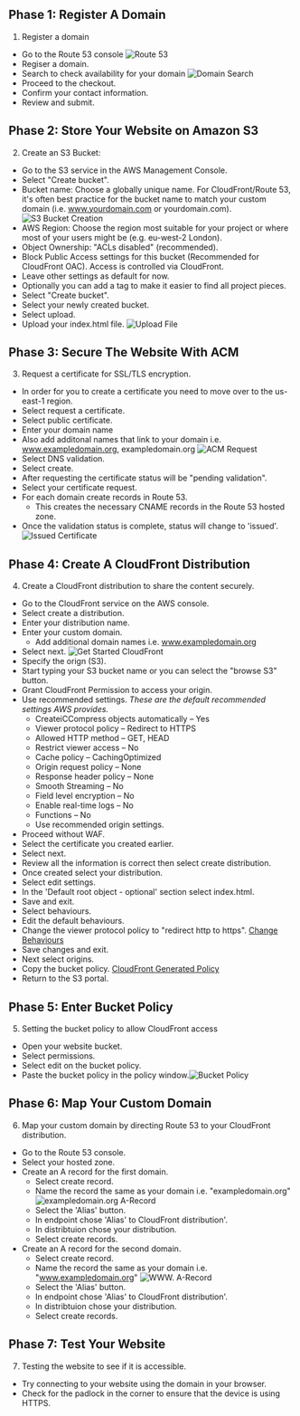 ## Phase 1: Register A Domain
1. Register a domain
  - Go to the Route 53 console ![Route 53](screenshots/visual-guides/1.route53-homepage.png "Route 53 Homepage")
  - Regiser a domain.
  - Search to check availability for your domain ![Domain Search](screenshots/visual-guides/1.register-domain.png "Registering A Domain")
  - Proceed to the checkout.
  - Confirm your contact information.
  - Review and submit. 

## Phase 2: Store Your Website on Amazon S3
2. Create an S3 Bucket: 		
  - Go to the S3 service in the AWS Management Console.
  - Select "Create bucket". 
  - Bucket name: Choose a globally unique name. For CloudFront/Route 53, it's often best practice for the bucket name to match your custom domain (i.e. www.yourdomain.com or yourdomain.com). ![S3 Bucket Creation](screenshots/visual-guides/2.create-bucket.png "Creating A Bucket")
  - AWS Region: Choose the region most suitable for your project or where most of your users might be (e.g. eu-west-2 London).
  - Object Ownership: "ACLs disabled" (recommended).
  - Block Public Access settings for this bucket (Recommended for CloudFront OAC). Access is controlled via CloudFront.
  - Leave other settings as default for now.
  - Optionally you can add a tag to make it easier to find all project pieces.
  - Select "Create bucket".
  - Select your newly created bucket.
  - Select upload.
  - Upload your index.html file. ![Upload File](screenshots/visual-guides/2.upload-file.png "Uploading A File")

## Phase 3: Secure The Website With ACM
3. Request a certificate for SSL/TLS encryption. 
  - In order for you to create a certificate you need to move over to the us-east-1 region.
  - Select request a certificate.
  - Select public certificate. 
  - Enter your domain name 
  - Also add additonal names that link to your domain i.e. www.exampledomain.org, exampledomain.org ![ACM Request](screenshots/visual-guides/3.request-certificate.png "Requesting A Certificate")
  - Select DNS validation.
  - Select create.
  - After requesting the certificate status will be "pending validation".
  - Select your certificate request.
  - For each domain create records in Route 53.
    * This creates the necessary CNAME records in the Route 53 hosted zone.
   - Once the validation status is complete, status will change to 'issued'. ![Issued Certificate](screenshots/visual-guides/3.issued-certificate.png "Issued Certificate")

## Phase 4: Create A CloudFront Distribution
4. Create a CloudFront distribution to share the content securely.
  - Go to the CloudFront service on the AWS console. 
  - Select create a distribution.
  - Enter your distribution name. 
  - Enter your custom domain.
    * Add additional domain names i.e. www.exampledomain.org
  - Select next. ![Get Started CloudFront](screenshots/visual-guides/4.create-distribution-01.png "Creating A CloudFront Distribution")
  - Specify the orign (S3).
  - Start typing your S3 bucket name or you can select the "browse S3" button.
  - Grant CloudFront Permission to access your origin.
  - Use recommended settings. 
    *These are the default recommended settings AWS provides.* 
    * CreateiCCompress objects automatically – Yes
    * Viewer protocol policy – Redirect to HTTPS
    * Allowed HTTP method – GET, HEAD
    * Restrict viewer access – No
    * Cache policy – CachingOptimized
    * Origin request policy – None
    * Response header policy – None
    * Smooth Streaming – No
    * Field level encryption – No
    * Enable real-time logs – No
    * Functions – No
    * Use recommended origin settings.
  - Proceed without WAF.
  - Select the certificate you created earlier.
  - Select next.
  - Review all the information is correct then select create distribution.
  - Once created select your distribution.
  - Select edit settings.
  - In the 'Default root object - optional' section select index.html.
  - Save and exit.
  - Select behaviours.
  - Edit the default behaviours.
  - Change the viewer protocol policy to "redirect http to https". [Change Behaviours](screenshots/visual-guides/4.distribution-behaviours.png) 
  - Save changes and exit.
  - Next select origins.
  - Copy the bucket policy. [CloudFront Generated Policy](screenshots/visual-guides/4.copy-bucket-policy.png)
  - Return to the S3 portal.

## Phase 5: Enter Bucket Policy
5. Setting the bucket policy to allow CloudFront access
  - Open your website bucket.
  - Select permissions. 
  - Select edit on the bucket policy.
  - Paste the bucket policy in the policy window.![Bucket Policy](screenshots/visual-guides/5.bucket-policy.png "Entering A Bucket Policy")
    
## Phase 6: Map Your Custom Domain
6. Map your custom domain by directing Route 53 to your CloudFront distribution.
  - Go to the Route 53 console.
  - Select your hosted zone.
  - Create an A record for the first domain.
    * Select create record.
    * Name the record the same as your domain i.e. "exampledomain.org" ![exampledomain.org A-Record](screenshots/visual-guides/6.a-record-01.png "Adding An Alias For The Domain")
    * Select the 'Alias' button.
    * In endpoint chose 'Alias' to CloudFront distribution'.
    * In distribtuion chose your distribution.
    * Select create records.
  - Create an A record for the second domain.
    * Select create record.
    * Name the record the same as your domain i.e. "www.exampledomain.org" ![WWW. A-Record](screenshots/visual-guides/6.a-record-02.png "Adding An Alias For The Domain")
    * Select the 'Alias' button.
    * In endpoint chose 'Alias' to CloudFront distribution'.
    * In distribtuion chose your distribution.
    * Select create records.

## Phase 7: Test Your Website
7. Testing the website to see if it is accessible.
  - Try connecting to your website using the domain in your browser.
  - Check for the padlock in the corner to ensure that the device is using HTTPS.
  
